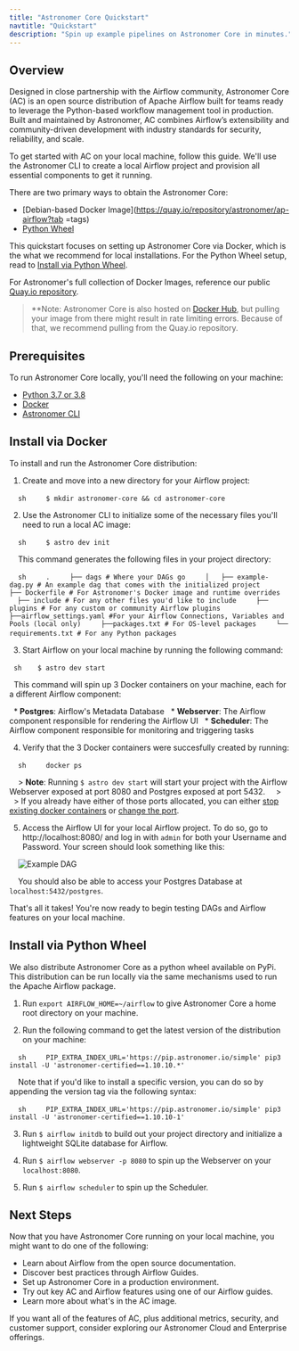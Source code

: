 ```yaml
---
title: "Astronomer Core Quickstart"
navtitle: "Quickstart"
description: "Spin up example pipelines on Astronomer Core in minutes."
---
```


## Overview

Designed in close partnership with the Airflow community, Astronomer Core (AC) is an open source distribution of Apache Airflow built for teams ready to leverage the Python-based workflow management tool in production. Built and maintained by Astronomer, AC combines Airflow’s extensibility and community-driven development with industry standards for security, reliability, and scale.

To get started with AC on your local machine, follow this guide. We'll use the Astronomer CLI to create a local Airflow project and provision all essential components to get it running.

There are two primary ways to obtain the Astronomer Core:

- [Debian-based Docker Image](https://quay.io/repository/astronomer/ap-airflow?tab =tags)
- [Python Wheel](https://pip.astronomer.io/simple/apache-airflow/)

This quickstart focuses on setting up Astronomer Core via Docker, which is the what we recommend for local installations. For the Python Wheel setup, read to [Install via Python Wheel](/docs/ac/next/01_quickstart#install-via-python-wheel).

For Astronomer's full collection of Docker Images, reference our public [Quay.io repository](https://quay.io/repository/astronomer/ap-airflow?tab=tags).

> **Note: Astronomer Core is also hosted on [Docker Hub](https://hub.docker.com/r/astronomerinc/ap-airflow), but pulling your image from there might result in rate limiting errors. Because of that, we recommend pulling from the Quay.io repository.

## Prerequisites

To run Astronomer Core locally, you'll need the following on your machine:

- [Python 3.7 or 3.8](https://www.python.org/downloads/)
- [Docker](https://www.docker.com/products/docker-desktop)
- [Astronomer CLI](https://www.astronomer.io/docs/enterprise/v0.23/get-started/quickstart)

## Install via Docker

To install and run the Astronomer Core distribution:

1. Create and move into a new directory for your Airflow project:

    ```sh
    $ mkdir astronomer-core && cd astronomer-core
    ```

2. Use the Astronomer CLI to initialize some of the necessary files you'll need to run a local AC image:

    ```sh
    $ astro dev init
    ```

    This command generates the following files in your project directory:

    ```sh
    .
    ├── dags # Where your DAGs go
    │   ├── example-dag.py # An example dag that comes with the initialized project
    ├── Dockerfile # For Astronomer's Docker image and runtime overrides
    ├── include # For any other files you'd like to include
    ├── plugins # For any custom or community Airflow plugins
    ├──airflow_settings.yaml #For your Airflow Connections, Variables and Pools (local only)
    ├──packages.txt # For OS-level packages
    └── requirements.txt # For any Python packages
    ```         

3. Start Airflow on your local machine by running the following command:

   ```sh
   $ astro dev start
   ```

   This command will spin up 3 Docker containers on your machine, each for a different Airflow component:

   * **Postgres**: Airflow's Metadata Database
   * **Webserver**: The Airflow component responsible for rendering the Airflow UI
   * **Scheduler**: The Airflow component responsible for monitoring and triggering tasks


4. Verify that the 3 Docker containers were succesfully created by running:

    ```sh
    docker ps
    ```

    > **Note**: Running `$ astro dev start` will start your project with the Airflow Webserver exposed at port 8080 and Postgres exposed at port 5432.
    >
    > If you already have either of those ports allocated, you can either [stop existing docker containers](https://forum.astronomer.io/t/docker-error-in-cli-bind-for-0-0-0-0-5432-failed-port-is-already-allocated/151) or [change the port](https://forum.astronomer.io/t/i-already-have-the-ports-that-the-cli-is-trying-to-use-8080-5432-occupied-can-i-change-the-ports-when-starting-a-project/48).

5. Access the Airflow UI for your local Airflow project. To do so, go to http://localhost:8080/ and log in with `admin` for both your Username and Password. Your screen should look something like this:

    ![Example DAG](https://assets2.astronomer.io/main/docs/getting-started/sample_dag.png)

    You should also be able to access your Postgres Database at `localhost:5432/postgres`.

That's all it takes! You're now ready to begin testing DAGs and Airflow features on your local machine.

## Install via Python Wheel

We also distribute Astronomer Core as a python wheel available on PyPi. This distribution can be run locally via the same mechanisms used to run the Apache Airflow package.

1. Run `export AIRFLOW_HOME=~/airflow` to give Astronomer Core a home root directory on your machine.

2. Run the following command to get the latest version of the distribution on your machine:

    ```sh
    PIP_EXTRA_INDEX_URL='https://pip.astronomer.io/simple' pip3 install -U 'astronomer-certified==1.10.10.*'
    ```

    Note that if you'd like to install a specific version, you can do so by appending the version tag via the following syntax:

    ```sh
    PIP_EXTRA_INDEX_URL='https://pip.astronomer.io/simple' pip3 install -U 'astronomer-certified==1.10.10-1'
    ```

3. Run `$ airflow initdb` to build out your project directory and initialize a lightweight SQLite database for Airflow.

4. Run `$ airflow webserver -p 8080` to spin up the Webserver on your `localhost:8080`.

5. Run `$ airflow scheduler` to spin up the Scheduler.

## Next Steps

Now that you have Astronomer Core running on your local machine, you might want to do one of the following:

* Learn about Airflow from the open source documentation.
* Discover best practices through Airflow Guides.
* Set up Astronomer Core in a production environment.
* Try out key AC and Airflow features using one of our Airflow guides.
* Learn more about what's in the AC image.

If you want all of the features of AC, plus additional metrics, security, and customer support, consider exploring our Astronomer Cloud and Enterprise offerings.
